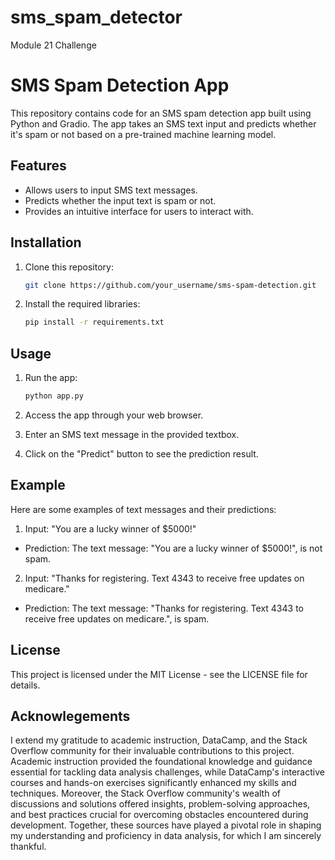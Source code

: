 # sms_spam_detector
Module 21 Challenge

# SMS Spam Detection App

This repository contains code for an SMS spam detection app built using Python and Gradio. The app takes an SMS text input and predicts whether it's spam or not based on a pre-trained machine learning model.

## Features

- Allows users to input SMS text messages.
- Predicts whether the input text is spam or not.
- Provides an intuitive interface for users to interact with.

## Installation

1. Clone this repository:

   ```bash
   git clone https://github.com/your_username/sms-spam-detection.git

2. Install the required libraries:

    ```bash
    pip install -r requirements.txt

## Usage

1. Run the app:

    ```bash
    python app.py

2. Access the app through your web browser.

3. Enter an SMS text message in the provided textbox.

4. Click on the "Predict" button to see the prediction result.

## Example

Here are some examples of text messages and their predictions:
1. Input: "You are a lucky winner of $5000!"
- Prediction: The text message: "You are a lucky winner of $5000!", is not spam.

2. Input: "Thanks for registering. Text 4343 to receive free updates on medicare."
- Prediction: The text message: "Thanks for registering. Text 4343 to receive free updates on medicare.", is spam.

## License

This project is licensed under the MIT License - see the LICENSE file for details.

## Acknowlegements

I extend my gratitude to academic instruction, DataCamp, and the Stack Overflow community for their invaluable contributions to this project. Academic instruction provided the foundational knowledge and guidance essential for tackling data analysis challenges, while DataCamp's interactive courses and hands-on exercises significantly enhanced my skills and techniques. Moreover, the Stack Overflow community's wealth of discussions and solutions offered insights, problem-solving approaches, and best practices crucial for overcoming obstacles encountered during development. Together, these sources have played a pivotal role in shaping my understanding and proficiency in data analysis, for which I am sincerely thankful.
